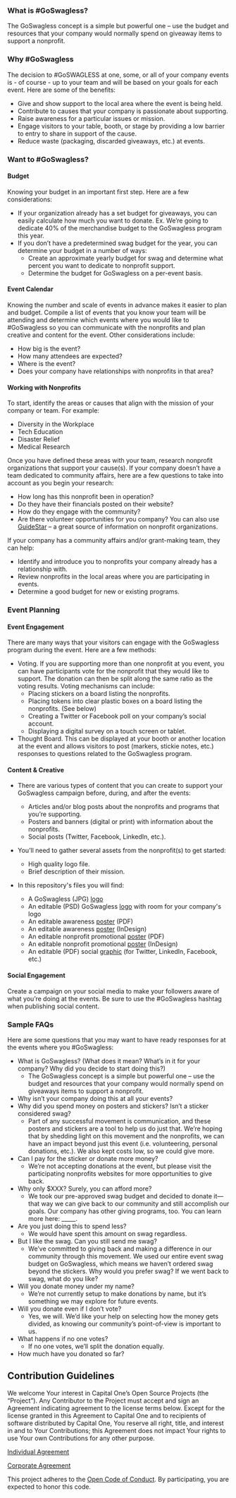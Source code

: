 ### What is #GoSwagless? ###
The GoSwagless concept is a simple but powerful one – use the budget and resources that your company would normally spend on giveaway items to support a nonprofit. 

### Why #GoSwagless ###
The decision to #GoSWAGLESS at one, some, or all of your company events is - of course - up to your team and will be based on your goals for each event. Here are some of the benefits: 

* Give and show support to the local area where the event is being held. 
* Contribute to causes that your company is passionate about supporting.
* Raise awareness for a particular issues or mission.
* Engage visitors to your table, booth, or stage by providing a low barrier to entry to share in support of the cause.
* Reduce waste (packaging, discarded giveaways, etc.) at events.

### Want to #GoSwagless? ###
#### Budget ####
Knowing your budget in an important first step. Here are a few considerations:
* If your organization already has a set budget for giveaways, you can easily calculate how much you want to donate.  Ex. We’re going to dedicate 40% of the merchandise budget to the GoSwagless program this year. 
* If you don’t have a predetermined swag budget for the year, you can determine your budget in a number of ways:
  * Create an approximate yearly budget for swag and determine what percent you want to dedicate to nonprofit support. 
  * Determine the budget for GoSwagless on a per-event basis. 

#### Event Calendar ####
Knowing the number and scale of events in advance makes it easier to plan and budget. Compile a list of events that you know your team will be attending and determine which events where you would like to #GoSwagless so you can communicate with the nonprofits and plan creative and content for the event. Other considerations include:
* How big is the event? 
* How many attendees are expected?
* Where is the event? 
* Does your company have relationships with nonprofits in that area?

#### Working with Nonprofits ####
To start, identify the areas or causes that align with the mission of your company or team. For example:
* Diversity in the Workplace
* Tech Education
* Disaster Relief
* Medical Research

Once you have defined these areas with your team, research nonprofit organizations that support your cause(s). If your company doesn’t have a team dedicated to community affairs, here are a few questions to take into account as you begin your research:
* How long has this nonprofit been in operation?
* Do they have their financials posted on their website?
* How do they engage with the community?
* Are there volunteer opportunities for you company?
You can also use [GuideStar](http://www.guidestar.org/) – a great source of information on nonprofit organizations. 

If your company has a community affairs and/or grant-making team, they can help: 
* Identify and introduce you to nonprofits your company already has a relationship with.
* Review nonprofits in the local areas where you are participating in events.
* Determine a good budget for new or existing programs.

### Event Planning ###

#### Event Engagement ####
There are many ways that your visitors can engage with the GoSwagless program during the event. Here are a few methods:  
* Voting. If you are supporting more than one nonprofit at you event, you can have participants vote for the nonprofit that they would like to support. The donation can then be split along the same ratio as the voting results. Voting mechanisms can include:
  * Placing stickers on a board listing the nonprofits. 
  * Placing tokens into clear plastic boxes on a board listing the nonprofits. (See below) 
  * Creating a Twitter or Facebook poll on your company’s social account.
  * Displaying a digital survey on a touch screen or tablet.
* Thought Board. This can be displayed at your booth or another location at the event and allows visitors to post (markers, stickie notes, etc.) responses to questions related to the GoSwagless program. 

#### Content & Creative ####
* There are various types of content that you can create to support your GoSwagless campaign before, during, and after the events:
  * Articles and/or blog posts about the nonprofits and programs that you’re supporting.
  * Posters and banners (digital or print) with information about the nonprofits.
  * Social posts (Twitter, Facebook, LinkedIn, etc.).

* You’ll need to gather several assets from the nonprofit(s) to get started:
  * High quality logo file.
  * Brief description of their mission.
  
* In this repository's files you will find:
  * A GoSwagless (JPG) [logo](https://github.com/capitalone/GoSwagless/blob/master/GoSwagless-Hexagon-Generic.png)
  * An editable (PSD) GoSwagless [logo](https://github.com/capitalone/GoSwagless/blob/master/GoSwagless-Hexagon-Logo.psd) with room for your company's logo
  * An editable awareness [poster](https://github.com/capitalone/GoSwagless/blob/master/GoSwagless-Poster-Awareness-Print.pdf) (PDF)
  * An editable awareness [poster](https://github.com/capitalone/GoSwagless/blob/master/GoSwagless-Poster-Awareness.indt) (InDesign)
  * An editable nonprofit promotional [poster](https://github.com/capitalone/GoSwagless/blob/master/GoSwagless-Poster-Charity.pdf) (PDF)
  * An editable nonprofit promotional [poster](https://github.com/capitalone/GoSwagless/blob/master/GoSwagless-Poster-Charity.indt) (InDesign)
  * An editable (PDF) social [graphic](https://github.com/capitalone/GoSwagless/blob/master/GoSwagless-Twitter-Card.pdf) (for Twitter, LinkedIn, Facebook, etc.)
 

#### Social Engagement ####
Create a campaign on your social media to make your followers aware of what you’re doing at the events. Be sure to use the #GoSwagless hashtag when publishing social content. 

### Sample FAQs ###
Here are some questions that you may want to have ready responses for at the events where you #GoSwagless: 

* What is GoSwagless? (What does it mean? What’s in it for your company? Why did you decide to start doing this?)
  * The GoSwagless concept is a simple but powerful one – use the budget and resources that your company would normally spend on giveaways items to support a nonprofit. 
* Why isn’t your company doing this at all your events?
* Why did you spend money on posters and stickers? Isn’t a sticker considered swag?
  * Part of any successful movement is communication, and these posters and stickers are a tool to help us do just that. We’re hoping that by shedding light on this movement and the nonprofits, we can have an impact beyond just this event (i.e. volunteering, personal donations, etc.). We also kept costs low, so we could give more.
* Can I pay for the sticker or donate more money?
  * We’re not accepting donations at the event, but please visit the participating nonprofits websites for more opportunities to give back.
* Why only $XXX? Surely, you can afford more?
  * We took our pre-approved swag budget and decided to donate it— that way we can give back to our community and still accomplish our goals. Our company has other giving programs, too. You can learn more here: _____.
* Are you just doing this to spend less?
  * We would have spent this amount on swag regardless.
* But I like the swag. Can you still send me swag?
  * We’ve committed to giving back and making a difference in our community through this movement. We used our entire event swag budget on GoSwagless, which means we haven’t ordered swag beyond the stickers. Why would you prefer swag? If we went back to swag, what do you like?
* Will you donate money under my name?
  * We’re not currently setup to make donations by name, but it’s something we may explore for future events.
* Will you donate even if I don’t vote?
  * Yes, we will. We’d like your help on selecting how the money gets divided, as knowing our community’s point-of-view is important to us.
* What happens if no one votes?
  * If no one votes, we’ll split the donation equally.
* How much have you donated so far?


## Contribution Guidelines
We welcome Your interest in Capital One’s Open Source Projects (the “Project”). Any Contributor to the Project must accept and sign an Agreement indicating agreement to the license terms below. Except for the license granted in this Agreement to Capital One and to recipients of software distributed by Capital One, You reserve all right, title, and interest in and to Your Contributions; this Agreement does not impact Your rights to use Your own Contributions for any other purpose.

[Individual Agreement](https://docs.google.com/forms/d/19LpBBjykHPox18vrZvBbZUcK6gQTj7qv1O5hCduAZFU/viewform)

[Corporate Agreement](https://docs.google.com/forms/d/e/1FAIpQLSeAbobIPLCVZD_ccgtMWBDAcN68oqbAJBQyDTSAQ1AkYuCp_g/viewform?usp=send_form)

This project adheres to the [Open Code of Conduct](http://capitalone.github.io/codeofconduct/). By participating, you are expected to honor this code.

